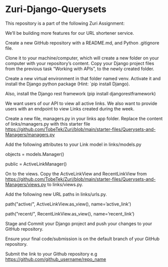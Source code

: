 # Zuri-Django-Querysets
This repository is a part of the following Zuri Assignment:

We’ll be building more features for our URL shortener service.

Create a new GitHub repository with a README.md, and Python .gitignore file.

Clone it to your machine/computer, which will create a new folder on your computer with your repository’s content. Copy your Django project files from the previous task “Working with APIs”, to the newly created folder.

 

Create a new virtual environment in that folder named venv.  Activate it and install the Django python package (Hint: `pip install Django).

Also, install the Django rest framework (pip install djangorestframework)

We want users of our API to view all active links. We also want to provide users with an endpoint to view Links created during the week.

Create a new file, managers.py in your links app folder. Replace the content of links/managers.py with this starter file https://github.com/TobeTek/Zuri/blob/main/starter-files/Querysets-and-Managers/managers.py  

 

Add the following attributes to your Link model in links/models.py

objects = models.Manager()

public = ActiveLinkManager()

 

On to the views. Copy the ActiveLinkView and RecentLinkView from  https://github.com/TobeTek/Zuri/blob/main/starter-files/Querysets-and-Managers/views.py to links/views.py.

 

Add the following new URL paths in links/urls.py.

path("active/", ActiveLinkView.as_view(), name=’active_link’)

path("recent/", RecentLinkView.as_view(), name=’recent_link’)


 

Stage and Commit your Django project and push your changes to your GitHub repository. 

Ensure your final code/submission is on the default branch of your GitHub repository.

Submit the link to your Github repository e.g https://github.com/github_username/repo_name
